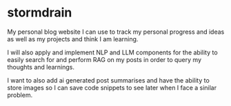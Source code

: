# stormdrain
My personal blog website I can use to track my personal progress and ideas as well as my projects and think I am learning.

I will also apply and implement NLP and LLM components for the ability to easily search for and perform RAG on my posts in order to query my thoughts and learnings.

I want to also add ai generated post summarises and have the ability to store images so I can save code snippets to see later when I face a sinilar problem. 
